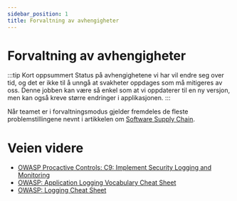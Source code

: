 ```yaml
---
sidebar_position: 1
title: Forvaltning av avhengigheter
---
```


# Forvaltning av avhengigheter
:::tip Kort oppsummert
Status på avhengighetene vi har vil endre seg over tid, og det er ikke til å unngå at svakheter oppdages som må mitigeres av oss. Denne jobben kan være så enkel som at vi oppdaterer til en ny versjon, men kan også kreve større endringer i applikasjonen.
:::

Når teamet er i forvaltningsmodus gjelder fremdeles de fleste problemstillingene nevnt i artikkelen om [Software Supply Chain](../03_utvikle/05_software_supply_chain.md). 

# Veien videre
* [OWASP Procactive Controls: C9: Implement Security Logging and Monitoring](https://owasp.org/www-project-proactive-controls/v4/en/c9-security-logging-and-monitoring.html)
* [OWASP: Application Logging Vocabulary Cheat Sheet](https://cheatsheetseries.owasp.org/cheatsheets/Logging_Vocabulary_Cheat_Sheet.html)
* [OWASP: Logging Cheat Sheet](https://cheatsheetseries.owasp.org/cheatsheets/Logging_Cheat_Sheet.html)